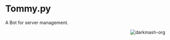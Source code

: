 # Tommy.py
A Bot for server management.
<p align="right"> <img src="https://komarev.com/ghpvc/?username=merwin-tommy-py&label=Project%20views&color=0e75b6&style=flat" alt="darkmash-org" /> </p>
